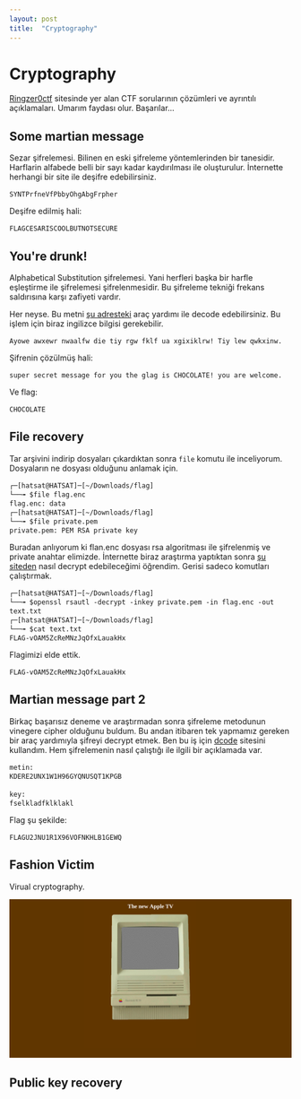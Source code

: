 ```yaml
---
layout: post
title:  "Cryptography"
---
```


# Cryptography

[Ringzer0ctf](https://ringzer0ctf.com/) sitesinde yer alan CTF sorularının çözümleri ve ayrıntılı açıklamaları. Umarım faydası olur. Başarılar...

## Some martian message

Sezar şifrelemesi. Bilinen en eski şifreleme yöntemlerinden bir tanesidir. Harflarin alfabede belli bir sayı kadar kaydırılması ile oluşturulur. İnternette herhangi bir site ile deşifre edebilirsiniz.

```text
SYNTPrfneVfPbbyOhgAbgFrpher
```

Deşifre edilmiş hali:

```text
FLAGCESARISCOOLBUTNOTSECURE
```

## You're drunk!

Alphabetical Substitution şifrelemesi. Yani herfleri başka bir harfle eşleştirme ile şifrelemesi şifrelenmesidir. Bu şifreleme tekniği frekans saldırısına karşı zafiyeti vardır.

Her neyse. Bu metni [şu adresteki](https://www.dcode.fr/monoalphabetic-substitution) araç yardımı ile decode edebilirsiniz. Bu işlem için biraz ingilizce bilgisi gerekebilir.

```text
Ayowe awxewr nwaalfw die tiy rgw fklf ua xgixiklrw! Tiy lew qwkxinw.
```

Şifrenin çözülmüş hali:

```text
super secret message for you the glag is CHOCOLATE! you are welcome.
```

Ve flag:

```text
CHOCOLATE
```

## File recovery

Tar arşivini indirip dosyaları çıkardıktan sonra `file` komutu ile inceliyorum. Dosyaların ne dosyası olduğunu anlamak için.

```text
┌─[hatsat@HATSAT]─[~/Downloads/flag]
└──╼ $file flag.enc
flag.enc: data
┌─[hatsat@HATSAT]─[~/Downloads/flag]
└──╼ $file private.pem
private.pem: PEM RSA private key
```

Buradan anlıyorum ki flan.enc dosyası rsa algoritması ile şifrelenmiş ve private anahtar elimizde. İnternette biraz araştırma yaptıktan sonra [şu siteden](https://linuxtiwary.com/2018/08/25/public-key-and-private-key-encryption-decryption-labasymmetric-cryptography/) nasıl decrypt edebileceğimi öğrendim. Gerisi sadeco komutları çalıştırmak.

```text
┌─[hatsat@HATSAT]─[~/Downloads/flag]
└──╼ $openssl rsautl -decrypt -inkey private.pem -in flag.enc -out text.txt
┌─[hatsat@HATSAT]─[~/Downloads/flag]
└──╼ $cat text.txt
FLAG-vOAM5ZcReMNzJqOfxLauakHx
```

Flagimizi elde ettik.

```text
FLAG-vOAM5ZcReMNzJqOfxLauakHx
```

## Martian message part 2

Birkaç başarısız deneme ve araştırmadan sonra şifreleme metodunun vinegere cipher olduğunu buldum. Bu andan itibaren tek yapmamız gereken bir araç yardımıyla şifreyi decrypt etmek. Ben bu iş için [dcode](https://www.dcode.fr/vigenere-cipher) sitesini kullandım. Hem şifrelemenin nasıl çalıştığı ile ilgili bir açıklamada var.

```text
metin:
KDERE2UNX1W1H96GYQNUSQT1KPGB

key:
fselkladfklklakl
```

Flag şu şekilde:

```text
FLAGU2JNU1R1X96VOFNKHLB1GEWQ
```

## Fashion Victim

Virual cryptography.

![fashion victim](resimler/cryptography/fashion-victim-1.png)

## Public key recovery

